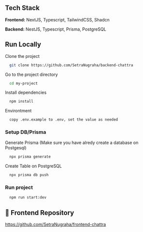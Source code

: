 ## Tech Stack

**Frontend:** NextJS, Typescript, TailwindCSS, Shadcn

**Backend:** NestJS, Typescript, Prisma, PostgreSQL

## Run Locally

Clone the project

```bash
  git clone https://github.com/SetraNugraha/backend-chattra
```

Go to the project directory

```bash
  cd my-project
```

Install dependencies

```bash
  npm install
```

Environtment

```bash
  copy .env.example to .env, set the value as needed
```

### Setup DB/Prisma

Generate Prisma (Make sure you have alredy create a database on Postgesql)

```bash
  npx prisma generate
```

Create Table on PostgreSQL

```bash
  npx prisma db push
```

### Run project

```bash
  npm run start:dev
```

## 🔗 Frontend Repository

https://github.com/SetraNugraha/frontend-chattra
